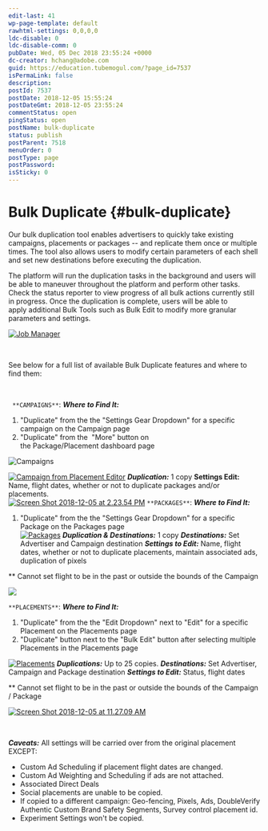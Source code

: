 ```yaml
---
edit-last: 41
wp-page-template: default
rawhtml-settings: 0,0,0,0
ldc-disable: 0
ldc-disable-comm: 0
pubDate: Wed, 05 Dec 2018 23:55:24 +0000
dc-creator: hchang@adobe.com
guid: https://education.tubemogul.com/?page_id=7537
isPermaLink: false
description: 
postId: 7537
postDate: 2018-12-05 15:55:24
postDateGmt: 2018-12-05 23:55:24
commentStatus: open
pingStatus: open
postName: bulk-duplicate
status: publish
postParent: 7518
menuOrder: 0
postType: page
postPassword: 
isSticky: 0
---
```


# Bulk Duplicate {#bulk-duplicate}

Our bulk duplication tool&nbsp;enables advertisers to quickly take existing campaigns, placements or packages -- and replicate them once or multiple times. The&nbsp;tool also allows users to modify certain parameters of each shell and&nbsp;set&nbsp;new destinations before executing the duplication.

The platform will run the duplication tasks in the background and users will be able to maneuver throughout the platform and perform other tasks. Check the status reporter to view progress of all bulk actions currently still in progress. Once the duplication is complete, users will be able to apply&nbsp;additional Bulk Tools such as Bulk Edit to modify more granular parameters and settings.

[ ![Job Manager](assets/job-manager.png)](assets/job-manager.png)

&nbsp;

See below for a full list of available Bulk Duplicate features and where to find them:

&nbsp;

&nbsp;
`**CAMPAIGNS**`:
***Where to Find It:&nbsp;*** 
1) "Duplicate" from the the "Settings Gear Dropdown" for a specific campaign on the Campaign page   
2) "Duplicate" from the &nbsp;"More" button on the&nbsp;Package/Placement&nbsp;dashboard page

![Campaigns](assets/campaigns.png)&nbsp; &nbsp; &nbsp; &nbsp; &nbsp; &nbsp; &nbsp; &nbsp; &nbsp; &nbsp;

[ ![Campaign from Placement Editor](assets/campaign-from-placement-editor.png)](assets/campaign-from-placement-editor.png)
***Duplication:*** 
1 copy
**Settings Edit:** 
Name, flight dates, whether or not to duplicate packages and/or placements.   
[ ![Screen Shot 2018-12-05 at 2.23.54 PM](assets/screen-shot-2018-12-05-at-2.23.54-pm.png)](assets/screen-shot-2018-12-05-at-2.23.54-pm.png)
`**PACKAGES**`:
***Where to Find It:&nbsp;*** 
1) "Duplicate" from the the "Settings Gear Dropdown" for a specific Package on the Packages page   
[ ![Packages](assets/packages.png)](assets/packages.png)
***Duplication & Destinations:*** 
1 copy
***Destinations:*** 
Set Advertiser and&nbsp;Campaign&nbsp;destination
***Settings to Edit:*** 
Name, flight dates,&nbsp;whether or not to duplicate placements, maintain associated ads, duplication of pixels

&#42;&#42; Cannot set flight to be in the past or outside the bounds of the Campaign

![](https://gallery.mailchimp.com/ffbc366546922ad2a8f4980c2/images/e69a395d-c137-4d42-8ce6-268ad492dbeb.png)

`**PLACEMENTS**`:
***Where to Find It:&nbsp;*** 
1) "Duplicate" from the the "Edit Dropdown" next to "Edit" for a specific Placement&nbsp;on the Placements&nbsp;page   
2) "Duplicate" button next to the "Bulk Edit" button&nbsp;after selecting multiple Placements in the Placements page

[ ![Placements](assets/placements.png)](assets/placements.png)
***Duplications:*** 
Up to 25 copies.
***Destinations:*** 
Set Advertiser, Campaign and Package destination
***Settings to Edit:*** 
Status, flight dates

&#42;&#42; Cannot set flight to be in the past or outside the bounds of the Campaign / Package

[ ![Screen Shot 2018-12-05 at 11.27.09 AM](assets/screen-shot-2018-12-05-at-11.27.09-am.png)](assets/screen-shot-2018-12-05-at-11.27.09-am.png)

&nbsp;

***Caveats:***
All settings will be carried over from the original placement EXCEPT:

* Custom Ad Scheduling if placement flight dates are changed.
* Custom Ad Weighting and Scheduling if ads are not attached.
* Associated Direct Deals
* Social placements are unable to be copied.
* If copied to a different campaign: Geo-fencing, Pixels, Ads,&nbsp;DoubleVerify Authentic Custom Brand Safety Segments, Survey control placement id.
* Experiment Settings won't be copied.

